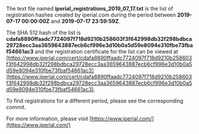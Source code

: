 The text file named **iperial_registrations_2019_07_17.txt** is the list of registration hashes created by iperial.com during the period between **2019-07-17 00:00:00Z** and **2019-07-17 23:59:59Z**.

The SHA 512 hash of the list is **cdafa8890ffaadc7724097f718d9210b258603f3f642998db32f298bdbca29728ecc3aa3659643887ecb6cf996e3d10b0a5d59e8094e310fbe73fbaf54661ac3** and the registration certificate for the list can be viewed at [https://www.iperial.com/cert/cdafa8890ffaadc7724097f718d9210b258603f3f642998db32f298bdbca29728ecc3aa3659643887ecb6cf996e3d10b0a5d59e8094e310fbe73fbaf54661ac3](https://www.iperial.com/cert/cdafa8890ffaadc7724097f718d9210b258603f3f642998db32f298bdbca29728ecc3aa3659643887ecb6cf996e3d10b0a5d59e8094e310fbe73fbaf54661ac3).

To find registrations for a different period, please see the corresponding commit.

For more information, please visit [https://www.iperial.com/](https://www.iperial.com/)
